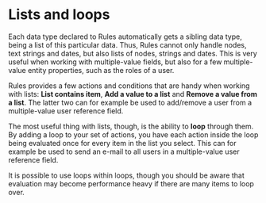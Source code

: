 # Lists and loops

Each data type declared to Rules automatically gets a sibling data type, being a list of this particular data. Thus, Rules cannot only handle nodes, text strings and dates, but also lists of nodes, strings and dates. This is very useful when working with multiple-value fields, but also for a few multiple-value entity properties, such as the roles of a user.

Rules provides a few actions and conditions that are handy when working with lists: **List contains item**, **Add a value to a list** and **Remove a value from a list**. The latter two can for example be used to add/remove a user from a multiple-value user reference field.

The most useful thing with lists, though, is the ability to **loop** through them. By adding a loop to your set of actions, you have each action inside the loop being evaluated once for every item in the list you select. This can for example be used to send an e-mail to all users in a multiple-value user reference field.

It is possible to use loops within loops, though you should be aware that evaluation may become performance heavy if there are many items to loop over.